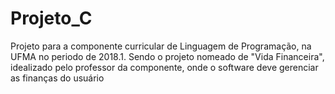 # Projeto_C
Projeto para a componente curricular de Linguagem de Programação, na UFMA no periodo de 2018.1. Sendo o projeto nomeado de "Vida Financeira", idealizado pelo professor da componente, onde o software deve gerenciar as finanças do usuário
